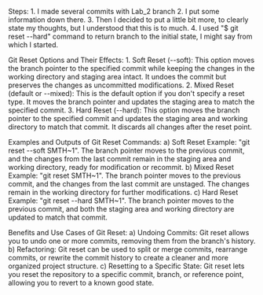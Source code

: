 Steps: 
    1. I made several commits with Lab_2 branch 
    2. I put some information down there. 
    3. Then I decided to put a little bit more, to clearly state my thoughts, but I understood that this is to much. 
    4. I used "$ git reset --hard" command to return branch to the initial state, I might say from which I started.

Git Reset Options and Their Effects:
    1. Soft Reset (--soft): This option moves the branch pointer to the specified commit while keeping the changes in the working directory and staging area intact. It undoes the commit but preserves the changes as uncommitted modifications.
    2. Mixed Reset (default or --mixed): This is the default option if you don't specify a reset type. It moves the branch pointer and updates the staging area to match the specified commit. 
    3. Hard Reset (--hard): This option moves the branch pointer to the specified commit and updates the staging area and working directory to match that commit. It discards all changes after the reset point.

Examples and Outputs of Git Reset Commands:
    a) Soft Reset Example: "git reset --soft SMTH~1". The branch pointer moves to the previous commit, and the changes from the last commit remain in the staging area and working directory, ready for modification or recommit.
    b) Mixed Reset Example: "git reset SMTH~1". The branch pointer moves to the previous commit, and the changes from the last commit are unstaged. The changes remain in the working directory for further modifications.
    c) Hard Reset Example: "git reset --hard SMTH~1". The branch pointer moves to the previous commit, and both the staging area and working directory are updated to match that commit.

Benefits and Use Cases of Git Reset:
    a) Undoing Commits: Git reset allows you to undo one or more commits, removing them from the branch's history.
    b) Refactoring: Git reset can be used to split or merge commits, rearrange commits, or rewrite the commit history to create a cleaner and more organized project structure.
    c) Resetting to a Specific State: Git reset lets you reset the repository to a specific commit, branch, or reference point, allowing you to revert to a known good state.

